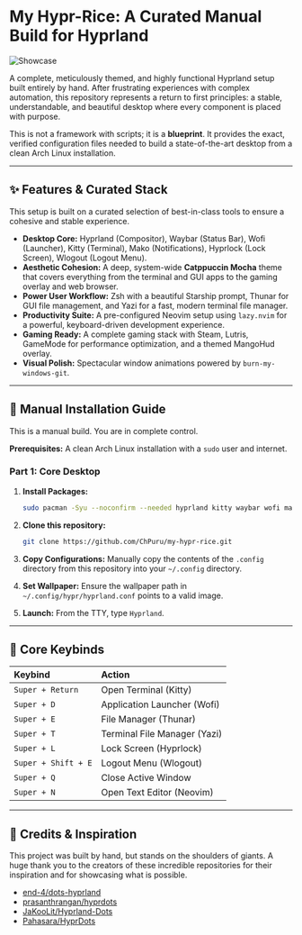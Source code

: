 # My Hypr-Rice: A Curated Manual Build for Hyprland

![Showcase](docs/showcase.png)

A complete, meticulously themed, and highly functional Hyprland setup built entirely by hand. After frustrating experiences with complex automation, this repository represents a return to first principles: a stable, understandable, and beautiful desktop where every component is placed with purpose.

This is not a framework with scripts; it is a **blueprint**. It provides the exact, verified configuration files needed to build a state-of-the-art desktop from a clean Arch Linux installation.

---

## ✨ Features & Curated Stack

This setup is built on a curated selection of best-in-class tools to ensure a cohesive and stable experience.

* **Desktop Core:** Hyprland (Compositor), Waybar (Status Bar), Wofi (Launcher), Kitty (Terminal), Mako (Notifications), Hyprlock (Lock Screen), Wlogout (Logout Menu).
* **Aesthetic Cohesion:** A deep, system-wide **Catppuccin Mocha** theme that covers everything from the terminal and GUI apps to the gaming overlay and web browser.
* **Power User Workflow:** Zsh with a beautiful Starship prompt, Thunar for GUI file management, and Yazi for a fast, modern terminal file manager.
* **Productivity Suite:** A pre-configured Neovim setup using `lazy.nvim` for a powerful, keyboard-driven development experience.
* **Gaming Ready:** A complete gaming stack with Steam, Lutris, GameMode for performance optimization, and a themed MangoHud overlay.
* **Visual Polish:** Spectacular window animations powered by `burn-my-windows-git`.

---

## 🚀 Manual Installation Guide

This is a manual build. You are in complete control.

**Prerequisites:** A clean Arch Linux installation with a `sudo` user and internet.

### **Part 1: Core Desktop**

1. **Install Packages:**

    ```bash
    sudo pacman -Syu --noconfirm --needed hyprland kitty waybar wofi mako swww nano git noto-fonts noto-fonts-emoji ttf-jetbrains-mono-nerd catppuccin-gtk-theme-mocha papirus-icon-theme thunar blueman pavucontrol
    ```

2. **Clone this repository:**

    ```bash
    git clone https://github.com/ChPuru/my-hypr-rice.git
    ```

3. **Copy Configurations:** Manually copy the contents of the `.config` directory from this repository into your `~/.config` directory.
4. **Set Wallpaper:** Ensure the wallpaper path in `~/.config/hypr/hyprland.conf` points to a valid image.
5. **Launch:** From the TTY, type `Hyprland`.

---

## 🔑 Core Keybinds

| Keybind | Action |
| :--- | :--- |
| `Super + Return` | Open Terminal (Kitty) |
| `Super + D` | Application Launcher (Wofi) |
| `Super + E` | File Manager (Thunar) |
| `Super + T` | Terminal File Manager (Yazi) |
| `Super + L` | Lock Screen (Hyprlock) |
| `Super + Shift + E` | Logout Menu (Wlogout) |
| `Super + Q` | Close Active Window |
| `Super + N` | Open Text Editor (Neovim) |

---

## 🙏 Credits & Inspiration

This project was built by hand, but stands on the shoulders of giants. A huge thank you to the creators of these incredible repositories for their inspiration and for showcasing what is possible.

* [end-4/dots-hyprland](https://github.com/end-4/dots-hyprland)
* [prasanthrangan/hyprdots](https://github.com/prasanthrangan/hyprdots)
* [JaKooLit/Hyprland-Dots](https://github.com/JaKooLit/Hyprland-Dots)
* [Pahasara/HyprDots](https://github.com/Pahasara/HyprDots)
